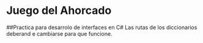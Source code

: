 # Juego del Ahorcado
##Practica para desarrolo de interfaces en C#
Las rutas de los diccionarios deberand e cambiarse para que funcione.
